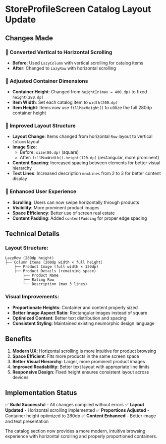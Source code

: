 # StoreProfileScreen Catalog Layout Update

## Changes Made

### 🔄 **Converted Vertical to Horizontal Scrolling**
- **Before**: Used `LazyColumn` with vertical scrolling for catalog items
- **After**: Changed to `LazyRow` with horizontal scrolling

### 📐 **Adjusted Container Dimensions**
- **Container Height**: Changed from `heightIn(max = 400.dp)` to fixed `height(280.dp)`
- **Item Width**: Set each catalog item to `width(200.dp)`
- **Item Height**: Items now use `fillMaxHeight()` to utilize the full 280dp container height

### 🎨 **Improved Layout Structure**
- **Layout Change**: Items changed from horizontal `Row` layout to vertical `Column` layout
- **Image Size**: 
  - Before: `size(80.dp)` (square)
  - After: `fillMaxWidth().height(120.dp)` (rectangular, more prominent)
- **Content Spacing**: Increased spacing between elements for better visual hierarchy
- **Text Lines**: Increased description `maxLines` from 2 to 3 for better content display

### 📱 **Enhanced User Experience**
- **Scrolling**: Users can now swipe horizontally through products
- **Visibility**: More prominent product images
- **Space Efficiency**: Better use of screen real estate
- **Content Padding**: Added `contentPadding` for proper edge spacing

## Technical Details

### Layout Structure:
```
LazyRow (280dp height)
├── Column Items (200dp width × full height)
    ├── Product Image (full width × 120dp)
    ├── Product Details (remaining space)
        ├── Product Name
        ├── Rating Row
        └── Description (max 3 lines)
```

### Visual Improvements:
- **Proportionate Heights**: Container and content properly sized
- **Better Image Aspect Ratio**: Rectangular images instead of square
- **Optimized Content**: Better text distribution and spacing
- **Consistent Styling**: Maintained existing neumorphic design language

## Benefits

1. **Modern UX**: Horizontal scrolling is more intuitive for product browsing
2. **Space Efficient**: Fits more products in the same screen space
3. **Better Visual Hierarchy**: Larger, more prominent product images
4. **Improved Readability**: Better text layout with appropriate line limits
5. **Responsive Design**: Fixed height ensures consistent layout across devices

## Implementation Status
✅ **Build Successful** - All changes compiled without errors
✅ **Layout Updated** - Horizontal scrolling implemented
✅ **Proportions Adjusted** - Container height optimized to 280dp
✅ **Content Enhanced** - Better image and text presentation

The catalog section now provides a more modern, intuitive browsing experience with horizontal scrolling and properly proportioned containers.
